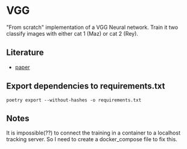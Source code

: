 # VGG

"From scratch" implementation of a VGG Neural network. Train it two classify
images with either cat 1 (Maz) or cat 2 (Rey).

## Literature

* [paper](https://arxiv.org/pdf/1409.1556.pdf)

## Export dependencies to requirements.txt

``` shell
poetry export --without-hashes -o requirements.txt
```

## Notes

It is impossible(??) to connect the training in a container to a
localhost tracking server. So I need to create a docker_compose file to
fix this.


